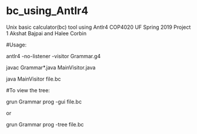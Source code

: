 # bc_using_Antlr4
Unix basic calculator(bc) tool using Antlr4
COP4020 UF Spring 2019 Project 1
Akshat Bajpai and Halee Corbin


#Usage:

antlr4 -no-listener -visitor Grammar.g4

javac Grammar*.java MainVisitor.java

java MainVisitor file.bc


#To view the tree:

grun Grammar prog -gui file.bc

or

grun Grammar prog -tree file.bc
